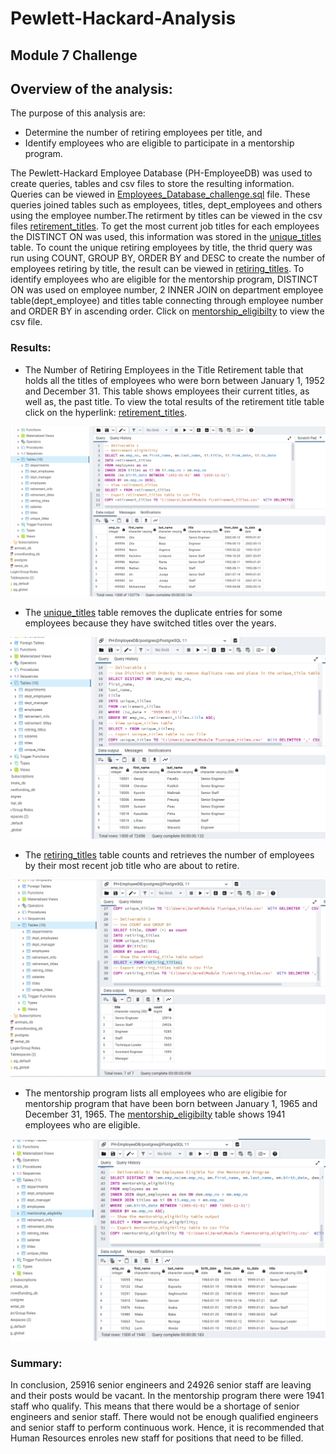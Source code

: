 # Pewlett-Hackard-Analysis
## Module 7 Challenge 

## Overview of the analysis: 
The purpose of this analysis are:
- Determine the number of retiring employees per title, and 
- Identify employees who are eligible to participate in a mentorship program.

The Pewlett-Hackard Employee Database (PH-EmployeeDB) was used to create queries, tables and csv files to store the resulting information. Queries can be viewed in [Employees_Database_challenge.sql](https://github.com/JaredTMurray/Pewlett-Hackard-Analysis/blob/main/Employee_Database_challenge.sql) file. These queries joined tables such as employees, titles, dept_employees and others using the employee number.The retirment by titles can be viewed in the csv files [retirement_titles](https://github.com/JaredTMurray/Pewlett-Hackard-Analysis/blob/main/retirement_titles.csv). To get the most current job titles for each employees the DISTINCT ON was used, this information was stored in the [unique_titles](https://github.com/JaredTMurray/Pewlett-Hackard-Analysis/blob/main/unique_titles.csv) table. To count the unique retiring employees by title, the thrid query was run using COUNT, GROUP BY, ORDER BY and DESC to create the number of employees retiring by title, the result can be viewed in [retiring_titles](https://github.com/JaredTMurray/Pewlett-Hackard-Analysis/blob/main/retiring_titles.csv). To identify employees who are eligible for the mentorship program, DISTINCT ON was used on employee number, 2 INNER JOIN on department employee table(dept_employee) and titles table connecting through employee number and ORDER BY in ascending order. Click on [mentorship_eligibilty](https://github.com/JaredTMurray/Pewlett-Hackard-Analysis/blob/main/mentorship_eligibility.csv) to view the csv file.   

### Results: 
- The Number of Retiring Employees in the Title Retirement table that holds all the titles of employees who were born between January 1, 1952 and December 31. This table shows employees their current titles, as well as, the past title. To view the total results of the retirement title table click on the hyperlink: [retirement_titles](https://github.com/JaredTMurray/Pewlett-Hackard-Analysis/blob/main/retirement_titles.csv).

![](https://github.com/JaredTMurray/Pewlett-Hackard-Analysis/blob/main/Deliverable%201.png)

- The [unique_titles](https://github.com/JaredTMurray/Pewlett-Hackard-Analysis/blob/main/unique_titles.csv) table removes the duplicate entries for some employees because they have switched titles over the years.

![](https://github.com/JaredTMurray/Pewlett-Hackard-Analysis/blob/main/Deliverable_2.png)

- The [retiring_titles](https://github.com/JaredTMurray/Pewlett-Hackard-Analysis/blob/main/retiring_titles.csv) table counts and retrieves the number of employees by their most recent job title who are about to retire.

![](https://github.com/JaredTMurray/Pewlett-Hackard-Analysis/blob/main/Deliverable%203.png)

- The mentorship program lists all employees who are eligibie for mentorship program that have been born between January 1, 1965 and December 31, 1965. The [mentorship_eligibilty](https://github.com/JaredTMurray/Pewlett-Hackard-Analysis/blob/main/mentorship_eligibility.csv) table shows 1941 employees who are eligible. 

![](https://github.com/JaredTMurray/Pewlett-Hackard-Analysis/blob/main/Deliverable%204.png)

### Summary: 

In conclusion, 25916 senior engineers and 24926 senior staff are leaving and their posts would be vacant. In the mentorship program there were 1941 staff who qualify. This means that there would be a shortage of senior engineers and senior staff. There would not be enough qualified engineers and senior staff to perform continuous work. Hence, it is recommended that Human Resources enroles new staff for positions that need to be filled. 
